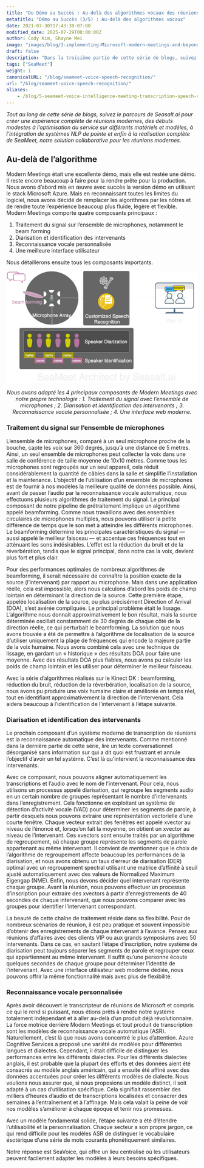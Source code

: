 ```yaml
---
title: "Du Démo au Succès : Au-delà des algorithmes vocaux des réunions modernes (3/5)"
metatitle: "Démo au Succès (3/5) : Au-delà des algorithmes vocaux"
date: 2021-07-30T17:43:38-07:00
modified_date: 2025-07-29T00:00:00Z
author: Cody Kim, Shayne Mei
image: "images/blog/3-implementing-Microsoft-modern-meetings-and-beyond/SeaMeet animation.gif"
draft: false
description: "Dans la troisième partie de cette série de blogs, suivez le parcours de Seasalt.ai pour créer SeaMeet, notre solution collaborative pour les réunions modernes."
tags: ["SeaMeet"]
weight: 1  
canonicalURL: "/blog/seameet-voice-speech-recognition/"
url: "/blog/seameet-voice-speech-recognition/"
aliases:
    - /blog/5-seameet-voice-intelligence-meeting-transcription-speech-recognition-algorithm-of-modern-meeting/
---
```


*Tout au long de cette série de blogs, suivez le parcours de Seasalt.ai pour créer une expérience complète de réunions modernes, des débuts modestes à l’optimisation du service sur différents matériels et modèles, à l’intégration de systèmes NLP de pointe et enfin à la réalisation complète de SeaMeet, notre solution collaborative pour les réunions modernes.*

## Au-delà de l’algorithme
Modern Meetings était une excellente démo, mais elle est restée une démo. Il reste encore beaucoup à faire pour la rendre prête pour la production. Nous avons d’abord mis en œuvre avec succès la version démo en utilisant le stack Microsoft Azure. Mais en reconnaissant toutes les limites du logiciel, nous avons décidé de remplacer les algorithmes par les nôtres et de rendre toute l’expérience beaucoup plus fluide, légère et flexible.
Modern Meetings comporte quatre composants principaux :

1. Traitement du signal sur l’ensemble de microphones, notamment le beam forming
2. Diarisation et identification des intervenants
3. Reconnaissance vocale personnalisée
4. Une meilleure interface utilisateur

Nous détaillerons ensuite tous les composants importants.

<center>
<img src="/images/blog/5-seameet-voice-intelligence-meeting-transcription-speech-recognition-algorithm-of-modern-meeting/tech-stack.png" alt="SeaMeet architect with 4 major components"/>

*Nous avons adapté les 4 principaux composants de Modern Meetings avec notre propre technologie : 1. Traitement du signal avec l’ensemble de microphones ; 2. Diarisation et identification des intervenants ; 3. Reconnaissance vocale personnalisée ; 4. Une interface web moderne.*
</center>

### Traitement du signal sur l’ensemble de microphones
L’ensemble de microphones, comparé à un seul microphone proche de la bouche, capte les voix sur 360 degrés, jusqu’à une distance de 5 mètres. Ainsi, un seul ensemble de microphones peut collecter la voix dans une salle de conférence de taille moyenne de 10x10 mètres. Comme tous les microphones sont regroupés sur un seul appareil, cela réduit considérablement la quantité de câbles dans la salle et simplifie l’installation et la maintenance.
L’objectif de l’utilisation d’un ensemble de microphones est de fournir à nos modèles la meilleure qualité de données possible. Ainsi, avant de passer l’audio par la reconnaissance vocale automatique, nous effectuons plusieurs algorithmes de traitement du signal. Le principal composant de notre pipeline de prétraitement implique un algorithme appelé beamforming. Comme nous travaillons avec des ensembles circulaires de microphones multiples, nous pouvons utiliser la petite différence de temps que le son met à atteindre les différents microphones. Le beamforming détermine les principales caractéristiques du signal — aussi appelé le meilleur faisceau — et accentue ces fréquences tout en atténuant les sons indésirables. L’effet est la réduction du bruit et de la réverbération, tandis que le signal principal, dans notre cas la voix, devient plus fort et plus clair.

Pour des performances optimales de nombreux algorithmes de beamforming, il serait nécessaire de connaître la position exacte de la source (l’intervenant) par rapport au microphone. Mais dans une application réelle, cela est impossible, alors nous calculons d’abord les poids de champ lointain en déterminant la direction de la source. Cette première étape, appelée localisation de la source, ou plus précisément Direction of Arrival (DOA), s’est avérée compliquée. Le principal problème était le lissage. L’algorithme nous donnait approximativement le bon résultat, mais la source déterminée oscillait constamment de 30 degrés de chaque côté de la direction réelle, ce qui perturbait le beamforming. La solution que nous avons trouvée a été de permettre à l’algorithme de localisation de la source d’utiliser uniquement la plage de fréquences qui encode la majeure partie de la voix humaine. Nous avons combiné cela avec une technique de lissage, en gardant un « historique » des résultats DOA pour faire une moyenne. Avec des résultats DOA plus fiables, nous avons pu calculer les poids de champ lointain et les utiliser pour déterminer le meilleur faisceau.

Avec la série d’algorithmes réalisés sur le Kinect DK : beamforming, réduction du bruit, réduction de la réverbération, localisation de la source, nous avons pu produire une voix humaine claire et améliorée en temps réel, tout en identifiant approximativement la direction de l’intervenant. Cela aidera beaucoup à l’identification de l’intervenant à l’étape suivante.

### Diarisation et identification des intervenants

Le prochain composant d’un système moderne de transcription de réunions est la reconnaissance automatique des intervenants. Comme mentionné dans la dernière partie de cette série, lire un texte conversationnel désorganisé sans information sur qui a dit quoi est frustrant et annule l’objectif d’avoir un tel système. C’est là qu’intervient la reconnaissance des intervenants.

Avec ce composant, nous pouvons aligner automatiquement les transcriptions et l’audio avec le nom de l’intervenant. Pour cela, nous utilisons un processus appelé diarisation, qui regroupe les segments audio en un certain nombre de groupes représentant le nombre d’intervenants dans l’enregistrement. Cela fonctionne en exploitant un système de détection d’activité vocale (VAD) pour déterminer les segments de parole, à partir desquels nous pouvons extraire une représentation vectorielle d’une courte fenêtre. Chaque vecteur extrait des fenêtres est appelé xvector au niveau de l’énoncé et, lorsqu’on fait la moyenne, on obtient un xvector au niveau de l’intervenant. Ces xvectors sont ensuite traités par un algorithme de regroupement, où chaque groupe représente les segments de parole appartenant au même intervenant. Il convient de mentionner que le choix de l’algorithme de regroupement affecte beaucoup les performances de la diarisation, et nous avons obtenu un taux d’erreur de diarisation (DER) optimal avec un regroupement spectral utilisant une matrice d’affinité à seuil ajusté automatiquement avec des valeurs de Normalized Maximum Eigengap (NME). Enfin, nous devons décider quel intervenant représente chaque groupe. Avant la réunion, nous pouvons effectuer un processus d’inscription pour extraire des xvectors à partir d’enregistrements de 40 secondes de chaque intervenant, que nous pouvons comparer avec les groupes pour identifier l’intervenant correspondant.

La beauté de cette chaîne de traitement réside dans sa flexibilité. Pour de nombreux scénarios de réunion, il est peu pratique et souvent impossible d’obtenir des enregistrements de chaque intervenant à l’avance. Pensez aux réunions d’affaires avec des clients VIP ou aux grands symposiums avec 50 intervenants. Dans ce cas, en sautant l’étape d’inscription, notre système de diarisation peut toujours séparer les segments de parole et regrouper ceux qui appartiennent au même intervenant. Il suffit qu’une personne écoute quelques secondes de chaque groupe pour déterminer l’identité de l’intervenant. Avec une interface utilisateur web moderne dédiée, nous pouvons offrir la même fonctionnalité mais avec plus de flexibilité.

### Reconnaissance vocale personnalisée

Après avoir découvert le transcripteur de réunions de Microsoft et compris ce qui le rend si puissant, nous étions prêts à rendre notre système totalement indépendant et à aller au-delà d’un produit déjà révolutionnaire. La force motrice derrière Modern Meetings et tout produit de transcription sont les modèles de reconnaissance vocale automatique (ASR). Naturellement, c’est là que nous avons concentré le plus d’attention.
Azure Cognitive Services a proposé une variété de modèles pour différentes langues et dialectes. Cependant, il était difficile de distinguer les performances entre les différents dialectes. Pour les différents dialectes anglais, il est probable que la plupart des efforts et des données aient été consacrés au modèle anglais américain, qui a ensuite été affiné avec des données accentuées pour créer les différents modèles de dialecte. Nous voulions nous assurer que, si nous proposions un modèle distinct, il soit adapté à un cas d’utilisation spécifique. Cela signifiait rassembler des milliers d’heures d’audio et de transcriptions localisées et consacrer des semaines à l’entraînement et à l’affinage. Mais cela valait la peine de voir nos modèles s’améliorer à chaque époque et tenir nos promesses.

Avec un modèle fondamental solide, l’étape suivante a été d’étendre l’utilisabilité et la personnalisation. Chaque secteur a son propre jargon, ce qui rend difficile pour les modèles ASR de distinguer le vocabulaire ésotérique d’une série de mots courants phonétiquement similaires.

Notre réponse est SeaVoice, qui offre un lieu centralisé où les utilisateurs peuvent facilement adapter les modèles à leurs besoins spécifiques.

